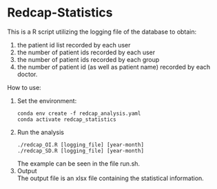 # Redcap-Statistics
This is a R script utilizing the logging file of the database to obtain:    
  1. the patient id list recorded by each user  
  2. the number of patient ids recorded by each user  
  3. the number of patient ids recorded by each group  
  4. the number of patient id (as well as patient name) recorded by each doctor.  

How to use:   
1. Set the environment:      
   ```   
   conda env create -f redcap_analysis.yaml
   conda activate redcap_statistics
   ```     
2. Run the analysis     
   ```
   ./redcap_OI.R [logging_file] [year-month]
   ./redcap_SD.R [logging_file] [year-month]     
   ```
   The example can be seen in the file run.sh.                           
3. Output          
   The output file is an xlsx file containing the statistical information.
